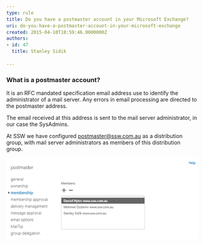 ```yaml
---
type: rule
title: Do you have a postmaster account in your Microsoft Exchange?
uri: do-you-have-a-postmaster-account-in-your-microsoft-exchange
created: 2015-04-10T18:59:46.0000000Z
authors:
- id: 47
  title: Stanley Sidik

---
```


### ​What is a postmaster account? 

It is an RFC mandated specification email address use to identify the administrator of a mail server. Any errors in email processing are directed to the postmaster address.

The email received at this address is sent to the mail server administrator, in our case the SysAdmins.
 
At SSW we have configured     postmaster@ssw.com.au as a distribution group, with mail server administrators as members of this distribution group.

![ Group members of postmaster@ssw.com.au​](postmaster.png)
